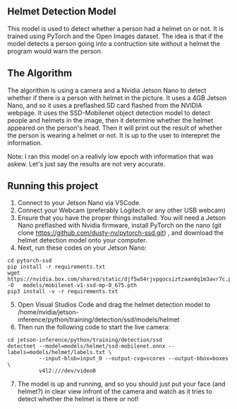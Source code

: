 ## Helmet Detection Model

This model is used to detect whether a person had a helmet on or not. It is trained using PyTorch and the Open Images dataset. The idea is that if the model detects a person going into a contruction site without a helmet the program would warn the person.


## The Algorithm
The algorithim is using a camera and a Nvidia Jetson Nano to detect whether if there is a person with helmet in the picture. It uses a 4GB Jetson Nano, and so it uses a preflashed SD card flashed from the NVIDIA webpage. It uses the SSD-Mobilenet object detection model to detect people and helmets in the image, then it determine whether the helmet appeared on the person's head. Then it will print out the result of whether the person is wearing a helmet or not. It is up to the user to interepret the information.

Note: I ran this model on a realivly low epoch with information that was askew. Let's just say the results are not very accurate.
## Running this project
1. Connect to your Jetson Nano via VSCode. 
2. Connect your Webcam (preferably Logitech or any other USB webcam)
3. Ensure that you have the proper things installed. You will need a Jetson Nano preflashed with Nvidia firmware, install PyTorch on the nano (git clone https://github.com/dusty-nv/pytorch-ssd.git) , and download the helmet detection model onto your computer.
4. Next, run these codes on your Jetson Nano:
```
cd pytorch-ssd
pip install -r requirements.txt
wget https://nvidia.box.com/shared/static/djf5w54rjvpqocsiztzaandq1m3avr7c.pth -O   models/mobilenet-v1-ssd-mp-0_675.pth
pip3 install -v -r requirements.txt
```
5. Open Visual Studios Code and drag the helmet detection model to /home/nvidia/jetson-inference/python/training/detection/ssd/models/helmet
6. Then run the following code to start the live camera:
```
cd jetson-inference/python/training/detection/ssd
detectnet --model=models/helmet/ssd-mobilenet.onnx --labels=models/helmet/labels.txt \
          --input-blob=input_0 --output-cvg=scores --output-bbox=boxes \
          v4l2:///dev/video0
```
7. The model is up and running, and so you should just put your face (and helmet?) in clear view infront of the camera and watch as it tries to detect whether the helmet is there or not!
